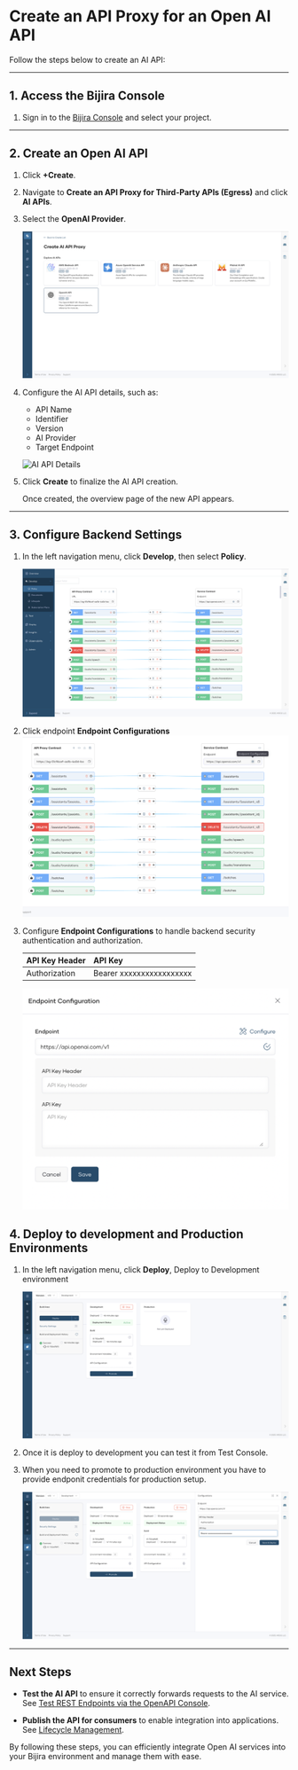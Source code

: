 # Create an API Proxy for an Open AI API  

Follow the steps below to create an AI API:  

---

## 1. Access the Bijira Console

1. Sign in to the [Bijira Console](https://console.bijira.dev/) and select your project.  

---

## 2. Create an Open AI API


1. Click **+Create**.
2. Navigate to **Create an API Proxy for Third-Party APIs (Egress)** and click **AI APIs**.  
3. Select the **OpenAI Provider**. 

    ![Open-AI](../../assets/img/create-api-proxy/third-party-apis/ai-apis/create-open-ai.png)  

4. Configure the AI API details, such as:  
    - API Name  
    - Identifier  
    - Version  
    - AI Provider  
    - Target Endpoint  

    ![AI API Details](../../assets/img/create-api-proxy/third-party-apis/ai-apis/configure-ai-api-details.png)  

5. Click **Create** to finalize the AI API creation.  

   Once created, the overview page of the new API appears.  

---

## 3. Configure Backend Settings

1. In the left navigation menu, click **Develop**, then select **Policy**. 

    ![Policy](../../assets/img/create-api-proxy/third-party-apis/ai-apis/openai-policy-view.png)  

2. Click endpoint **Endpoint Configurations**
    ![Endpoint-config](../../assets/img/create-api-proxy/third-party-apis/ai-apis/openai-endpoint-policy.png)

3. Configure **Endpoint Configurations** to handle backend security authentication and authorization. 

     | **API Key Header**        | **API Key**         |
    | ---------------- | ----------------- |
    | Authorization | Bearer xxxxxxxxxxxxxxxxx    |
   

    ![Endpoint-config](../../assets/img/create-api-proxy/third-party-apis/ai-apis/openai-endpoint-config.png)


## 4. Deploy to development and Production Environments

1. In the left navigation menu, click **Deploy**, Deploy to Development environment

    ![Dev-config](../../assets/img/create-api-proxy/third-party-apis/ai-apis/deploy-dev.png)

2. Once it is deploy to development you can test it from Test Console.

3. When you need to promote to production environment you have to provide endponit credentials for production setup.

    ![Prod-config](../../assets/img/create-api-proxy/third-party-apis/ai-apis/deploy-prod.png)

---

## Next Steps

- **Test the AI API** to ensure it correctly forwards requests to the AI service. See [Test REST Endpoints via the OpenAPI Console](../../test-api-proxy/openapi-console.md).  

- **Publish the API for consumers** to enable integration into applications. See [Lifecycle Management](../../develop-api-proxy/lifecycle-management.md).  

By following these steps, you can efficiently integrate Open AI services into your Bijira environment and manage them with ease.  
